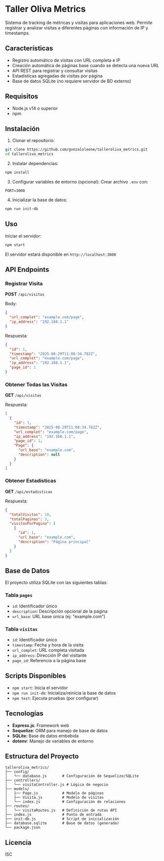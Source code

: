 # Taller Oliva Metrics

Sistema de tracking de métricas y visitas para aplicaciones web. Permite registrar y analizar visitas a diferentes páginas con información de IP y timestamps.

## Características

- Registro automático de visitas con URL completa e IP
- Creación automática de páginas base cuando se detecta una nueva URL
- API REST para registrar y consultar visitas
- Estadísticas agregadas de visitas por página
- Base de datos SQLite (no requiere servidor de BD externo)

## Requisitos

- Node.js v14 o superior
- npm

## Instalación

1. Clonar el repositorio:
```bash
git clone https://github.com/gonzaloleone/talleroliva_metrics.git
cd talleroliva_metrics
```

2. Instalar dependencias:
```bash
npm install
```

3. Configurar variables de entorno (opcional):
Crear archivo `.env` con:
```
PORT=3000
```

4. Inicializar la base de datos:
```bash
npm run init-db
```

## Uso

Iniciar el servidor:
```bash
npm start
```

El servidor estará disponible en `http://localhost:3000`

## API Endpoints

### Registrar Visita
**POST** `/api/visitas`

Body:
```json
{
  "url_complet": "example.com/page",
  "ip_address": "192.168.1.1"
}
```

Respuesta:
```json
{
  "id": 1,
  "timestamp": "2025-08-29T11:08:34.782Z",
  "url_complet": "example.com/page",
  "ip_address": "192.168.1.1",
  "page_id": 1
}
```

### Obtener Todas las Visitas
**GET** `/api/visitas`

Respuesta:
```json
[
  {
    "id": 1,
    "timestamp": "2025-08-29T11:08:34.782Z",
    "url_complet": "example.com/page",
    "ip_address": "192.168.1.1",
    "page_id": 1,
    "Page": {
      "url_base": "example.com",
      "description": null
    }
  }
]
```

### Obtener Estadísticas
**GET** `/api/estadisticas`

Respuesta:
```json
{
  "totalVisitas": 10,
  "totalPaginas": 3,
  "visitasPorPagina": [
    {
      "id": 1,
      "url_base": "example.com",
      "description": "Página principal"
    }
  ]
}
```

## Base de Datos

El proyecto utiliza SQLite con las siguientes tablas:

### Tabla `pages`
- `id`: Identificador único
- `description`: Descripción opcional de la página
- `url_base`: URL base única (ej: "example.com")

### Tabla `visitas`
- `id`: Identificador único
- `timestamp`: Fecha y hora de la visita
- `url_complet`: URL completa visitada
- `ip_address`: Dirección IP del visitante
- `page_id`: Referencia a la página base

## Scripts Disponibles

- `npm start`: Inicia el servidor
- `npm run init-db`: Inicializa/reinicia la base de datos
- `npm test`: Ejecuta pruebas (por configurar)

## Tecnologías

- **Express.js**: Framework web
- **Sequelize**: ORM para manejo de base de datos
- **SQLite**: Base de datos embebida
- **dotenv**: Manejo de variables de entorno

## Estructura del Proyecto

```
talleroliva_metrics/
├── config/
│   └── database.js       # Configuración de Sequelize/SQLite
├── controllers/
│   └── visitaController.js # Lógica de negocio
├── models/
│   ├── Page.js           # Modelo de páginas
│   ├── Visita.js         # Modelo de visitas
│   └── index.js          # Configuración de relaciones
├── routes/
│   └── visitaRoutes.js   # Definición de rutas API
├── index.js              # Punto de entrada
├── init-db.js            # Script de inicialización
├── database.sqlite       # Base de datos (generada)
└── package.json
```

## Licencia

ISC